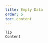 ```yaml
---
title: Empty Data
order: 5
toc: content
---
```


<code src='../examples/Empty.tsx' description="Set `empty` prop to customize the prompt content when the data is empty, the default value is 'No data'">Tip Content</code>
